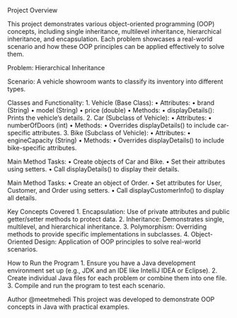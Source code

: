 Project Overview

This project demonstrates various object-oriented programming (OOP) concepts, including single inheritance, multilevel inheritance, hierarchical inheritance, and encapsulation. Each problem showcases a real-world scenario and how these OOP principles can be applied effectively to solve them.

Problem: Hierarchical Inheritance

Scenario:
A vehicle showroom wants to classify its inventory into different types.

Classes and Functionality:
	1. Vehicle (Base Class):
		• Attributes:
			• brand (String)
			• model (String)
			• price (double)
		• Methods:
		• displayDetails(): Prints the vehicle’s details.
	2. Car (Subclass of Vehicle):
		• Attributes:
			• numberOfDoors (int)
		• Methods:
			• Overrides displayDetails() to include car-specific attributes.
	3. Bike (Subclass of Vehicle):
		• Attributes:
			• engineCapacity (String)
		• Methods:
			• Overrides displayDetails() to include bike-specific attributes.

Main Method Tasks:
	• Create objects of Car and Bike.
	• Set their attributes using setters.
	• Call displayDetails() to display their details.
 
Main Method Tasks:
	• Create an object of Order.
	• Set attributes for User, Customer, and Order using setters.
	• Call displayCustomerInfo() to display all details.

 Key Concepts Covered
	1. Encapsulation: Use of private attributes and public getter/setter methods to protect data.
	2. Inheritance: Demonstrates single, multilevel, and hierarchical inheritance.
	3. Polymorphism: Overriding methods to provide specific implementations in subclasses.
	4. Object-Oriented Design: Application of OOP principles to solve real-world scenarios.

 How to Run the Program
	1. Ensure you have a Java development environment set up (e.g., JDK and an IDE like IntelliJ IDEA or Eclipse).
	2. Create individual Java files for each problem or combine them into one file.
	3. Compile and run the program to test each scenario.

Author
@meetmehedi
This project was developed to demonstrate OOP concepts in Java with practical examples.
